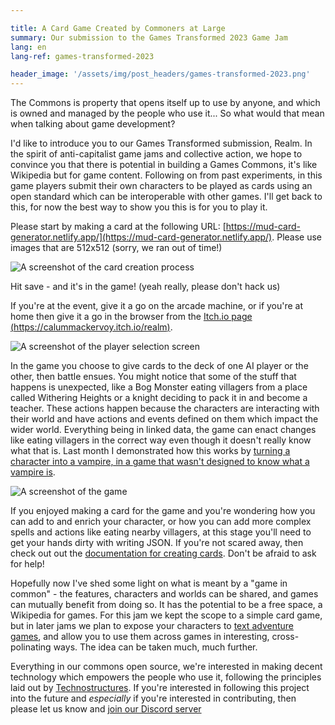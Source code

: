 ```yaml
---

title: A Card Game Created by Commoners at Large
summary: Our submission to the Games Transformed 2023 Game Jam
lang: en
lang-ref: games-transformed-2023

header_image: '/assets/img/post_headers/games-transformed-2023.png'
---
```


The Commons is property that opens itself up to use by anyone, and which is owned and managed by the people who use it... So what would that mean when talking about game development?

I'd like to introduce you to our Games Transformed submission, Realm. In the spirit of anti-capitalist game jams and collective action, we hope to convince you that there is potential in building a Games Commons, it's like Wikipedia but for game content. Following on from past experiments, in this game players submit their own characters to be played as cards using an open standard which can be interoperable with other games. I'll get back to this, for now the best way to show you this is for you to play it.

Please start by making a card at the following URL: [https://mud-card-generator.netlify.app/](https://mud-card-generator.netlify.app/). Please use images that are 512x512 (sorry, we ran out of time!)

<img src="{{ '/assets/img/post_assets/games-transformed-2023/card-generator.png' | absolute_url }}" class="blog-full-image" alt="A screenshot of the card creation process" />

Hit save - and it's in the game! (yeah really, please don't hack us)

If you're at the event, give it a go on the arcade machine, or if you're at home then give it a go in the browser from the [Itch.io page (https://calummackervoy.itch.io/realm)](https://calummackervoy.itch.io/realm).

<img src="{{ '/assets/img/post_assets/games-transformed-2023/player-selection.png' | absolute_url }}" class="blog-full-image" alt="A screenshot of the player selection screen" />

In the game you choose to give cards to the deck of one AI player or the other, then battle ensues. You might notice that some of the stuff that happens is unexpected, like a Bog Monster eating villagers from a place called Withering Heights or a knight deciding to pack it in and become a teacher. These actions happen because the characters are interacting with their world and have actions and events defined on them which impact the wider world. Everything being in linked data, the game can enact changes like eating villagers in the correct way even though it doesn't really know what that is. Last month I demonstrated how this works by [turning a character into a vampire, in a game that wasn't designed to know what a vampire is](https://calum.mackervoy.com/en/2023/04/03/mud-demo.html).

<img src="{{ '/assets/img/post_headers/games-transformed-2023.png' | absolute_url }}" class="blog-full-image" alt="A screenshot of the game" />

If you enjoyed making a card for the game and you're wondering how you can add to and enrich your character, or how you can add more complex spells and actions like eating nearby villagers, at this stage you'll need to get your hands dirty with writing JSON. If you're not scared away, then check out out the [documentation for creating cards](https://github.com/Multi-User-Domain/games-transformed-jam-2023/blob/master/docs/create.md). Don't be afraid to ask for help!

Hopefully now I've shed some light on what is meant by a "game in common" - the features, characters and worlds can be shared, and games can mutually benefit from doing so. It has the potential to be a free space, a Wikipedia for games. For this jam we kept the scope to a simple card game, but in later jams we plan to expose your characters to [text adventure games](https://calum.mackervoy.com/en/2022/08/26/ud-engine.html), and allow you to use them across games in interesting, cross-polinating ways. The idea can be taken much, much further.

Everything in our commons open source, we're interested in making decent technology which empowers the people who use it, following the principles laid out by [Technostructures](https://technostructures.org/en/fronts/technologie-that-empowers/). If you're interested in following this project into the future and _especially_ if you're interested in contributing, then please let us know and [join our Discord server](https://discord.gg/sauZA3jCK7)

